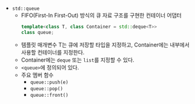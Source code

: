 - ```std::queue```
	- FIFO(First-In First-Out) 방식의 큐 자료 구조를 구현한 컨테이너 어댑터
		```C++
		template<class T, class Container = std::deque<T>>
		class queue;
		```
	- 템플릿 매개변수 T는 큐에 저장할 타입을 지정하고, Container에는 내부에서 사용할 컨테이너를 지정한다.
	- Container에는 ```deque``` 또는 ```list```를 지정할 수 있다.
	- ```<queue>```에 정의되어 있다.
	- 주요 멤버 함수
		- ```queue::push(e)```
		- ```queue::pop()```
		- ```queue::front()```
	
